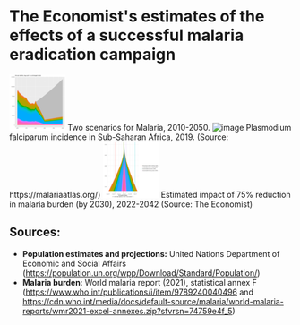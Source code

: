 # The Economist's estimates of the effects of a successful malaria eradication campaign

<img width="100" alt="image" src="plots/eradication_vs_current_levels.png">
Two scenarios for Malaria, 2010-2050.

<img width="100" alt="image" src="https://user-images.githubusercontent.com/16962439/151962399-7eb46d3d-faa1-4fb0-9fab-87bda960dd0b.png">
Plasmodium falciparum incidence in Sub-Saharan Africa, 2019. (Source: https://malariaatlas.org/)
   
<img width="100" alt="image" src="https://github.com/TheEconomist/malaria-eradication-estimates/raw/master/plots/cumulative_impact.png">
Estimated impact of 75% reduction in malaria burden (by 2030), 2022-2042 (Source: The Economist)    
    
## Sources:
* **Population estimates and projections:** United Nations Department of Economic and Social Affairs (https://population.un.org/wpp/Download/Standard/Population/)
* **Malaria burden**: World malaria report (2021), statistical annex F (https://www.who.int/publications/i/item/9789240040496 and https://cdn.who.int/media/docs/default-source/malaria/world-malaria-reports/wmr2021-excel-annexes.zip?sfvrsn=74759e4f_5)
